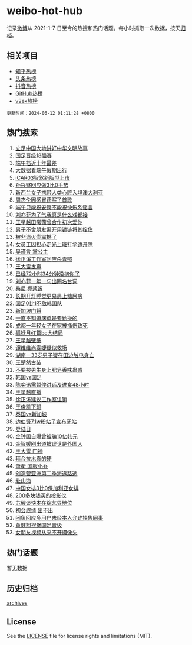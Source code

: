 # weibo-hot-hub

记录[微博](https://www.weibo.com)从 2021-1-7 日至今的热搜和热门话题。每小时抓取一次数据，按天[归档](archives)。

## 相关项目

- [知乎热榜](https://github.com/lonnyzhang423/zhihu-hot-hub)
- [头条热榜](https://github.com/lonnyzhang423/toutiao-hot-hub)
- [抖音热榜](https://github.com/lonnyzhang423/douyin-hot-hub)
- [GitHub热榜](https://github.com/lonnyzhang423/github-hot-hub)
- [v2ex热榜](https://github.com/lonnyzhang423/v2ex-hot-hub)


`更新时间：2024-06-12 01:11:28 +0800`

## 热门搜索

1. [立足中国大地讲好中华文明故事](https://m.weibo.cn/search?containerid=100103type%3D1%26t%3D10%26q%3D%23%E7%AB%8B%E8%B6%B3%E4%B8%AD%E5%9B%BD%E5%A4%A7%E5%9C%B0%E8%AE%B2%E5%A5%BD%E4%B8%AD%E5%8D%8E%E6%96%87%E6%98%8E%E6%95%85%E4%BA%8B%23&stream_entry_id=51&isnewpage=1&extparam=seat%3D1%26filter_type%3Drealtimehot%26cate%3D10103%26q%3D%2523%25E7%25AB%258B%25E8%25B6%25B3%25E4%25B8%25AD%25E5%259B%25BD%25E5%25A4%25A7%25E5%259C%25B0%25E8%25AE%25B2%25E5%25A5%25BD%25E4%25B8%25AD%25E5%258D%258E%25E6%2596%2587%25E6%2598%258E%25E6%2595%2585%25E4%25BA%258B%2523%26pos%3D0%26dgr%3D0%26stream_entry_id%3D51%26c_type%3D51%26display_time%3D1718125886%26pre_seqid%3D171812588679201939179)
1. [国足晋级18强赛](https://m.weibo.cn/search?containerid=100103type%3D1%26t%3D10%26q%3D%23%E5%9B%BD%E8%B6%B3%E6%99%8B%E7%BA%A718%E5%BC%BA%E8%B5%9B%23&stream_entry_id=31&isnewpage=1&extparam=seat%3D1%26flag%3D16%26filter_type%3Drealtimehot%26band_rank%3D1%26lcate%3D5001%26c_type%3D31%26cate%3D5001%26q%3D%2523%25E5%259B%25BD%25E8%25B6%25B3%25E6%2599%258B%25E7%25BA%25A718%25E5%25BC%25BA%25E8%25B5%259B%2523%26pos%3D0%26dgr%3D0%26stream_entry_id%3D31%26realpos%3D1%26display_time%3D1718125886%26pre_seqid%3D171812588679201939179)
1. [端午档近十年最差](https://m.weibo.cn/search?containerid=100103type%3D1%26t%3D10%26q%3D%23%E7%AB%AF%E5%8D%88%E6%A1%A3%E8%BF%91%E5%8D%81%E5%B9%B4%E6%9C%80%E5%B7%AE%23&stream_entry_id=31&isnewpage=1&extparam=seat%3D1%26flag%3D1%26filter_type%3Drealtimehot%26band_rank%3D2%26lcate%3D5001%26c_type%3D31%26cate%3D5001%26q%3D%2523%25E7%25AB%25AF%25E5%258D%2588%25E6%25A1%25A3%25E8%25BF%2591%25E5%258D%2581%25E5%25B9%25B4%25E6%259C%2580%25E5%25B7%25AE%2523%26pos%3D1%26dgr%3D0%26stream_entry_id%3D31%26realpos%3D2%26display_time%3D1718125886%26pre_seqid%3D171812588679201939179)
1. [大数据看端午假期出行](https://m.weibo.cn/search?containerid=100103type%3D1%26t%3D10%26q%3D%23%E5%A4%A7%E6%95%B0%E6%8D%AE%E7%9C%8B%E7%AB%AF%E5%8D%88%E5%81%87%E6%9C%9F%E5%87%BA%E8%A1%8C%23&stream_entry_id=31&isnewpage=1&extparam=seat%3D1%26flag%3D0%26filter_type%3Drealtimehot%26band_rank%3D3%26lcate%3D5001%26c_type%3D31%26cate%3D5001%26q%3D%2523%25E5%25A4%25A7%25E6%2595%25B0%25E6%258D%25AE%25E7%259C%258B%25E7%25AB%25AF%25E5%258D%2588%25E5%2581%2587%25E6%259C%259F%25E5%2587%25BA%25E8%25A1%258C%2523%26pos%3D2%26dgr%3D0%26stream_entry_id%3D31%26realpos%3D3%26display_time%3D1718125886%26pre_seqid%3D171812588679201939179)
1. [iCAR03智驾新版型上市](https://m.weibo.cn/search?containerid=100103type%3D1%26t%3D10%26q%3D%23iCAR03%E6%99%BA%E9%A9%BE%E6%96%B0%E7%89%88%E5%9E%8B%E4%B8%8A%E5%B8%82%23&stream_entry_id=31&isnewpage=1&extparam=seat%3D1%26filter_type%3Drealtimehot%26band_rank%3D4%26is_ad_pos%3D1%26lcate%3D5001%26c_type%3D31%26adid%3D241309%26cate%3D5001%26q%3D%2523iCAR03%25E6%2599%25BA%25E9%25A9%25BE%25E6%2596%25B0%25E7%2589%2588%25E5%259E%258B%25E4%25B8%258A%25E5%25B8%2582%2523%26dgr%3D0%26stream_entry_id%3D31%26topic_ad%3D1%26pos%3D3%26display_time%3D1718125886%26pre_seqid%3D171812588679201939179)
1. [孙兴慜回应做3比0手势](https://m.weibo.cn/search?containerid=100103type%3D1%26t%3D10%26q%3D%23%E5%AD%99%E5%85%B4%E6%85%9C%E5%9B%9E%E5%BA%94%E5%81%9A3%E6%AF%940%E6%89%8B%E5%8A%BF%23&stream_entry_id=31&isnewpage=1&extparam=seat%3D1%26flag%3D2%26filter_type%3Drealtimehot%26band_rank%3D4%26lcate%3D5001%26c_type%3D31%26cate%3D5001%26q%3D%2523%25E5%25AD%2599%25E5%2585%25B4%25E6%2585%259C%25E5%259B%259E%25E5%25BA%2594%25E5%2581%259A3%25E6%25AF%25940%25E6%2589%258B%25E5%258A%25BF%2523%26pos%3D4%26dgr%3D0%26stream_entry_id%3D31%26realpos%3D4%26display_time%3D1718125886%26pre_seqid%3D171812588679201939179)
1. [新西兰女子携带人类心脏入境澳大利亚](https://m.weibo.cn/search?containerid=100103type%3D1%26t%3D10%26q%3D%23%E6%96%B0%E8%A5%BF%E5%85%B0%E5%A5%B3%E5%AD%90%E6%90%BA%E5%B8%A6%E4%BA%BA%E7%B1%BB%E5%BF%83%E8%84%8F%E5%85%A5%E5%A2%83%E6%BE%B3%E5%A4%A7%E5%88%A9%E4%BA%9A%23&stream_entry_id=31&isnewpage=1&extparam=seat%3D1%26flag%3D2%26filter_type%3Drealtimehot%26band_rank%3D5%26lcate%3D5001%26c_type%3D31%26cate%3D5001%26q%3D%2523%25E6%2596%25B0%25E8%25A5%25BF%25E5%2585%25B0%25E5%25A5%25B3%25E5%25AD%2590%25E6%2590%25BA%25E5%25B8%25A6%25E4%25BA%25BA%25E7%25B1%25BB%25E5%25BF%2583%25E8%2584%258F%25E5%2585%25A5%25E5%25A2%2583%25E6%25BE%25B3%25E5%25A4%25A7%25E5%2588%25A9%25E4%25BA%259A%2523%26pos%3D5%26dgr%3D0%26stream_entry_id%3D31%26realpos%3D5%26display_time%3D1718125886%26pre_seqid%3D171812588679201939179)
1. [周杰伦因感冒药写了首歌](https://m.weibo.cn/search?containerid=100103type%3D1%26t%3D10%26q%3D%23%E5%91%A8%E6%9D%B0%E4%BC%A6%E5%9B%A0%E6%84%9F%E5%86%92%E8%8D%AF%E5%86%99%E4%BA%86%E9%A6%96%E6%AD%8C%23&stream_entry_id=31&isnewpage=1&extparam=seat%3D1%26flag%3D2%26filter_type%3Drealtimehot%26band_rank%3D6%26lcate%3D5001%26c_type%3D31%26cate%3D5001%26q%3D%2523%25E5%2591%25A8%25E6%259D%25B0%25E4%25BC%25A6%25E5%259B%25A0%25E6%2584%259F%25E5%2586%2592%25E8%258D%25AF%25E5%2586%2599%25E4%25BA%2586%25E9%25A6%2596%25E6%25AD%258C%2523%26pos%3D6%26dgr%3D0%26stream_entry_id%3D31%26realpos%3D6%26display_time%3D1718125886%26pre_seqid%3D171812588679201939179)
1. [端午只能祝安康不能祝快乐系谣言](https://m.weibo.cn/search?containerid=100103type%3D1%26t%3D10%26q%3D%23%E7%AB%AF%E5%8D%88%E5%8F%AA%E8%83%BD%E7%A5%9D%E5%AE%89%E5%BA%B7%E4%B8%8D%E8%83%BD%E7%A5%9D%E5%BF%AB%E4%B9%90%E7%B3%BB%E8%B0%A3%E8%A8%80%23&stream_entry_id=31&isnewpage=1&extparam=seat%3D1%26filter_type%3Drealtimehot%26band_rank%3D7%26is_ad_pos%3D1%26lcate%3D5001%26c_type%3D31%26cate%3D5001%26q%3D%2523%25E7%25AB%25AF%25E5%258D%2588%25E5%258F%25AA%25E8%2583%25BD%25E7%25A5%259D%25E5%25AE%2589%25E5%25BA%25B7%25E4%25B8%258D%25E8%2583%25BD%25E7%25A5%259D%25E5%25BF%25AB%25E4%25B9%2590%25E7%25B3%25BB%25E8%25B0%25A3%25E8%25A8%2580%2523%26pos%3D7%26adid%3D241362%26stream_entry_id%3D31%26dgr%3D0%26display_time%3D1718125886%26pre_seqid%3D171812588679201939179)
1. [刘亦菲为了气我真是什么戏都接](https://m.weibo.cn/search?containerid=100103type%3D1%26t%3D10%26q%3D%23%E5%88%98%E4%BA%A6%E8%8F%B2%E4%B8%BA%E4%BA%86%E6%B0%94%E6%88%91%E7%9C%9F%E6%98%AF%E4%BB%80%E4%B9%88%E6%88%8F%E9%83%BD%E6%8E%A5%23&stream_entry_id=31&isnewpage=1&extparam=seat%3D1%26flag%3D2%26filter_type%3Drealtimehot%26band_rank%3D7%26lcate%3D5001%26c_type%3D31%26cate%3D5001%26q%3D%2523%25E5%2588%2598%25E4%25BA%25A6%25E8%258F%25B2%25E4%25B8%25BA%25E4%25BA%2586%25E6%25B0%2594%25E6%2588%2591%25E7%259C%259F%25E6%2598%25AF%25E4%25BB%2580%25E4%25B9%2588%25E6%2588%258F%25E9%2583%25BD%25E6%258E%25A5%2523%26pos%3D8%26dgr%3D0%26stream_entry_id%3D31%26realpos%3D7%26display_time%3D1718125886%26pre_seqid%3D171812588679201939179)
1. [王星越田曦薇曾合作初次爱你](https://m.weibo.cn/search?containerid=100103type%3D1%26t%3D10%26q%3D%23%E7%8E%8B%E6%98%9F%E8%B6%8A%E7%94%B0%E6%9B%A6%E8%96%87%E6%9B%BE%E5%90%88%E4%BD%9C%E5%88%9D%E6%AC%A1%E7%88%B1%E4%BD%A0%23&stream_entry_id=31&isnewpage=1&extparam=seat%3D1%26flag%3D1%26filter_type%3Drealtimehot%26band_rank%3D8%26lcate%3D5001%26c_type%3D31%26cate%3D5001%26q%3D%2523%25E7%258E%258B%25E6%2598%259F%25E8%25B6%258A%25E7%2594%25B0%25E6%259B%25A6%25E8%2596%2587%25E6%259B%25BE%25E5%2590%2588%25E4%25BD%259C%25E5%2588%259D%25E6%25AC%25A1%25E7%2588%25B1%25E4%25BD%25A0%2523%26pos%3D9%26dgr%3D0%26stream_entry_id%3D31%26realpos%3D8%26display_time%3D1718125886%26pre_seqid%3D171812588679201939179)
1. [男子不舍朋友离开用锁链将其拴住](https://m.weibo.cn/search?containerid=100103type%3D1%26t%3D10%26q%3D%23%E7%94%B7%E5%AD%90%E4%B8%8D%E8%88%8D%E6%9C%8B%E5%8F%8B%E7%A6%BB%E5%BC%80%E7%94%A8%E9%94%81%E9%93%BE%E5%B0%86%E5%85%B6%E6%8B%B4%E4%BD%8F%23&stream_entry_id=31&isnewpage=1&extparam=seat%3D1%26flag%3D1%26filter_type%3Drealtimehot%26band_rank%3D9%26lcate%3D5001%26c_type%3D31%26cate%3D5001%26q%3D%2523%25E7%2594%25B7%25E5%25AD%2590%25E4%25B8%258D%25E8%2588%258D%25E6%259C%258B%25E5%258F%258B%25E7%25A6%25BB%25E5%25BC%2580%25E7%2594%25A8%25E9%2594%2581%25E9%2593%25BE%25E5%25B0%2586%25E5%2585%25B6%25E6%258B%25B4%25E4%25BD%258F%2523%26pos%3D10%26dgr%3D0%26stream_entry_id%3D31%26realpos%3D9%26display_time%3D1718125886%26pre_seqid%3D171812588679201939179)
1. [被非遗火壶震撼了](https://m.weibo.cn/search?containerid=100103type%3D1%26t%3D10%26q%3D%23%E8%A2%AB%E9%9D%9E%E9%81%97%E7%81%AB%E5%A3%B6%E9%9C%87%E6%92%BC%E4%BA%86%23&stream_entry_id=31&isnewpage=1&extparam=seat%3D1%26flag%3D32768%26filter_type%3Drealtimehot%26band_rank%3D10%26lcate%3D5001%26c_type%3D31%26cate%3D5001%26q%3D%2523%25E8%25A2%25AB%25E9%259D%259E%25E9%2581%2597%25E7%2581%25AB%25E5%25A3%25B6%25E9%259C%2587%25E6%2592%25BC%25E4%25BA%2586%2523%26pos%3D11%26dgr%3D0%26stream_entry_id%3D31%26realpos%3D10%26display_time%3D1718125886%26pre_seqid%3D171812588679201939179)
1. [女员工因担心走光上班打伞遭开除](https://m.weibo.cn/search?containerid=100103type%3D1%26t%3D10%26q%3D%23%E5%A5%B3%E5%91%98%E5%B7%A5%E5%9B%A0%E6%8B%85%E5%BF%83%E8%B5%B0%E5%85%89%E4%B8%8A%E7%8F%AD%E6%89%93%E4%BC%9E%E9%81%AD%E5%BC%80%E9%99%A4%23&stream_entry_id=31&isnewpage=1&extparam=seat%3D1%26flag%3D2%26filter_type%3Drealtimehot%26band_rank%3D11%26lcate%3D5001%26c_type%3D31%26cate%3D5001%26q%3D%2523%25E5%25A5%25B3%25E5%2591%2598%25E5%25B7%25A5%25E5%259B%25A0%25E6%258B%2585%25E5%25BF%2583%25E8%25B5%25B0%25E5%2585%2589%25E4%25B8%258A%25E7%258F%25AD%25E6%2589%2593%25E4%25BC%259E%25E9%2581%25AD%25E5%25BC%2580%25E9%2599%25A4%2523%26pos%3D12%26dgr%3D0%26stream_entry_id%3D31%26realpos%3D11%26display_time%3D1718125886%26pre_seqid%3D171812588679201939179)
1. [吴谨言 掌公主](https://m.weibo.cn/search?containerid=100103type%3D1%26t%3D10%26q%3D%E5%90%B4%E8%B0%A8%E8%A8%80+%E6%8E%8C%E5%85%AC%E4%B8%BB&stream_entry_id=31&isnewpage=1&extparam=seat%3D1%26flag%3D2%26filter_type%3Drealtimehot%26band_rank%3D12%26lcate%3D5001%26c_type%3D31%26cate%3D5001%26q%3D%25E5%2590%25B4%25E8%25B0%25A8%25E8%25A8%2580%2520%25E6%258E%258C%25E5%2585%25AC%25E4%25B8%25BB%26pos%3D13%26dgr%3D0%26stream_entry_id%3D31%26realpos%3D12%26display_time%3D1718125886%26pre_seqid%3D171812588679201939179)
1. [徐正溪工作室回应杀青照](https://m.weibo.cn/search?containerid=100103type%3D1%26t%3D10%26q%3D%23%E5%BE%90%E6%AD%A3%E6%BA%AA%E5%B7%A5%E4%BD%9C%E5%AE%A4%E5%9B%9E%E5%BA%94%E6%9D%80%E9%9D%92%E7%85%A7%23&stream_entry_id=31&isnewpage=1&extparam=seat%3D1%26flag%3D2%26filter_type%3Drealtimehot%26band_rank%3D13%26lcate%3D5001%26c_type%3D31%26cate%3D5001%26q%3D%2523%25E5%25BE%2590%25E6%25AD%25A3%25E6%25BA%25AA%25E5%25B7%25A5%25E4%25BD%259C%25E5%25AE%25A4%25E5%259B%259E%25E5%25BA%2594%25E6%259D%2580%25E9%259D%2592%25E7%2585%25A7%2523%26pos%3D14%26dgr%3D0%26stream_entry_id%3D31%26realpos%3D13%26display_time%3D1718125886%26pre_seqid%3D171812588679201939179)
1. [王大雷发声](https://m.weibo.cn/search?containerid=100103type%3D1%26t%3D10%26q%3D%23%E7%8E%8B%E5%A4%A7%E9%9B%B7%E5%8F%91%E5%A3%B0%23&stream_entry_id=31&isnewpage=1&extparam=seat%3D1%26flag%3D2%26filter_type%3Drealtimehot%26band_rank%3D14%26lcate%3D5001%26c_type%3D31%26cate%3D5001%26q%3D%2523%25E7%258E%258B%25E5%25A4%25A7%25E9%259B%25B7%25E5%258F%2591%25E5%25A3%25B0%2523%26pos%3D15%26dgr%3D0%26stream_entry_id%3D31%26realpos%3D14%26display_time%3D1718125886%26pre_seqid%3D171812588679201939179)
1. [已经72小时34分钟没抱你了](https://m.weibo.cn/search?containerid=100103type%3D1%26t%3D10%26q%3D%23%E5%B7%B2%E7%BB%8F72%E5%B0%8F%E6%97%B634%E5%88%86%E9%92%9F%E6%B2%A1%E6%8A%B1%E4%BD%A0%E4%BA%86%23&stream_entry_id=31&isnewpage=1&extparam=seat%3D1%26flag%3D2%26filter_type%3Drealtimehot%26band_rank%3D15%26lcate%3D5001%26c_type%3D31%26cate%3D5001%26q%3D%2523%25E5%25B7%25B2%25E7%25BB%258F72%25E5%25B0%258F%25E6%2597%25B634%25E5%2588%2586%25E9%2592%259F%25E6%25B2%25A1%25E6%258A%25B1%25E4%25BD%25A0%25E4%25BA%2586%2523%26pos%3D16%26dgr%3D0%26stream_entry_id%3D31%26realpos%3D15%26display_time%3D1718125886%26pre_seqid%3D171812588679201939179)
1. [刘亦菲一年一句出圈名台词](https://m.weibo.cn/search?containerid=100103type%3D1%26t%3D10%26q%3D%23%E5%88%98%E4%BA%A6%E8%8F%B2%E4%B8%80%E5%B9%B4%E4%B8%80%E5%8F%A5%E5%87%BA%E5%9C%88%E5%90%8D%E5%8F%B0%E8%AF%8D%23&stream_entry_id=31&isnewpage=1&extparam=seat%3D1%26flag%3D2%26filter_type%3Drealtimehot%26band_rank%3D16%26lcate%3D5001%26c_type%3D31%26cate%3D5001%26q%3D%2523%25E5%2588%2598%25E4%25BA%25A6%25E8%258F%25B2%25E4%25B8%2580%25E5%25B9%25B4%25E4%25B8%2580%25E5%258F%25A5%25E5%2587%25BA%25E5%259C%2588%25E5%2590%258D%25E5%258F%25B0%25E8%25AF%258D%2523%26pos%3D17%26dgr%3D0%26stream_entry_id%3D31%26realpos%3D16%26display_time%3D1718125886%26pre_seqid%3D171812588679201939179)
1. [桑尼 椰浆饭](https://m.weibo.cn/search?containerid=100103type%3D1%26t%3D10%26q%3D%E6%A1%91%E5%B0%BC+%E6%A4%B0%E6%B5%86%E9%A5%AD&stream_entry_id=31&isnewpage=1&extparam=seat%3D1%26flag%3D0%26filter_type%3Drealtimehot%26band_rank%3D17%26lcate%3D5001%26c_type%3D31%26cate%3D5001%26q%3D%25E6%25A1%2591%25E5%25B0%25BC%2520%25E6%25A4%25B0%25E6%25B5%2586%25E9%25A5%25AD%26pos%3D18%26dgr%3D0%26stream_entry_id%3D31%26realpos%3D17%26display_time%3D1718125886%26pre_seqid%3D171812588679201939179)
1. [长期开灯睡觉更易患上糖尿病](https://m.weibo.cn/search?containerid=100103type%3D1%26t%3D10%26q%3D%23%E9%95%BF%E6%9C%9F%E5%BC%80%E7%81%AF%E7%9D%A1%E8%A7%89%E6%9B%B4%E6%98%93%E6%82%A3%E4%B8%8A%E7%B3%96%E5%B0%BF%E7%97%85%23&stream_entry_id=31&isnewpage=1&extparam=seat%3D1%26flag%3D0%26filter_type%3Drealtimehot%26band_rank%3D18%26lcate%3D5001%26c_type%3D31%26cate%3D5001%26q%3D%2523%25E9%2595%25BF%25E6%259C%259F%25E5%25BC%2580%25E7%2581%25AF%25E7%259D%25A1%25E8%25A7%2589%25E6%259B%25B4%25E6%2598%2593%25E6%2582%25A3%25E4%25B8%258A%25E7%25B3%2596%25E5%25B0%25BF%25E7%2597%2585%2523%26pos%3D19%26dgr%3D0%26stream_entry_id%3D31%26realpos%3D18%26display_time%3D1718125886%26pre_seqid%3D171812588679201939179)
1. [国足0比1不敌韩国队](https://m.weibo.cn/search?containerid=100103type%3D1%26t%3D10%26q%3D%23%E5%9B%BD%E8%B6%B30%E6%AF%941%E4%B8%8D%E6%95%8C%E9%9F%A9%E5%9B%BD%E9%98%9F%23&stream_entry_id=31&isnewpage=1&extparam=seat%3D1%26flag%3D0%26filter_type%3Drealtimehot%26band_rank%3D19%26lcate%3D5001%26c_type%3D31%26cate%3D5001%26q%3D%2523%25E5%259B%25BD%25E8%25B6%25B30%25E6%25AF%25941%25E4%25B8%258D%25E6%2595%258C%25E9%259F%25A9%25E5%259B%25BD%25E9%2598%259F%2523%26pos%3D20%26dgr%3D0%26stream_entry_id%3D31%26realpos%3D19%26display_time%3D1718125886%26pre_seqid%3D171812588679201939179)
1. [新加坡门将](https://m.weibo.cn/search?containerid=100103type%3D1%26t%3D10%26q%3D%E6%96%B0%E5%8A%A0%E5%9D%A1%E9%97%A8%E5%B0%86&stream_entry_id=31&isnewpage=1&extparam=seat%3D1%26flag%3D0%26filter_type%3Drealtimehot%26band_rank%3D20%26lcate%3D5001%26c_type%3D31%26cate%3D5001%26q%3D%25E6%2596%25B0%25E5%258A%25A0%25E5%259D%25A1%25E9%2597%25A8%25E5%25B0%2586%26pos%3D21%26dgr%3D0%26stream_entry_id%3D31%26realpos%3D20%26display_time%3D1718125886%26pre_seqid%3D171812588679201939179)
1. [一直不知道床单是要勤换的](https://m.weibo.cn/search?containerid=100103type%3D1%26t%3D10%26q%3D%23%E4%B8%80%E7%9B%B4%E4%B8%8D%E7%9F%A5%E9%81%93%E5%BA%8A%E5%8D%95%E6%98%AF%E8%A6%81%E5%8B%A4%E6%8D%A2%E7%9A%84%23&stream_entry_id=31&isnewpage=1&extparam=seat%3D1%26flag%3D0%26filter_type%3Drealtimehot%26band_rank%3D21%26lcate%3D5001%26c_type%3D31%26cate%3D5001%26q%3D%2523%25E4%25B8%2580%25E7%259B%25B4%25E4%25B8%258D%25E7%259F%25A5%25E9%2581%2593%25E5%25BA%258A%25E5%258D%2595%25E6%2598%25AF%25E8%25A6%2581%25E5%258B%25A4%25E6%258D%25A2%25E7%259A%2584%2523%26pos%3D22%26dgr%3D0%26stream_entry_id%3D31%26realpos%3D21%26display_time%3D1718125886%26pre_seqid%3D171812588679201939179)
1. [成都一年轻女子在家被捅伤致死](https://m.weibo.cn/search?containerid=100103type%3D1%26t%3D10%26q%3D%23%E6%88%90%E9%83%BD%E4%B8%80%E5%B9%B4%E8%BD%BB%E5%A5%B3%E5%AD%90%E5%9C%A8%E5%AE%B6%E8%A2%AB%E6%8D%85%E4%BC%A4%E8%87%B4%E6%AD%BB%23&stream_entry_id=31&isnewpage=1&extparam=seat%3D1%26flag%3D2%26filter_type%3Drealtimehot%26band_rank%3D22%26lcate%3D5001%26c_type%3D31%26cate%3D5001%26q%3D%2523%25E6%2588%2590%25E9%2583%25BD%25E4%25B8%2580%25E5%25B9%25B4%25E8%25BD%25BB%25E5%25A5%25B3%25E5%25AD%2590%25E5%259C%25A8%25E5%25AE%25B6%25E8%25A2%25AB%25E6%258D%2585%25E4%25BC%25A4%25E8%2587%25B4%25E6%25AD%25BB%2523%26pos%3D23%26dgr%3D0%26stream_entry_id%3D31%26realpos%3D22%26display_time%3D1718125886%26pre_seqid%3D171812588679201939179)
1. [狐妖月红篇be大结局](https://m.weibo.cn/search?containerid=100103type%3D1%26t%3D10%26q%3D%23%E7%8B%90%E5%A6%96%E6%9C%88%E7%BA%A2%E7%AF%87be%E5%A4%A7%E7%BB%93%E5%B1%80%23&stream_entry_id=31&isnewpage=1&extparam=seat%3D1%26flag%3D0%26filter_type%3Drealtimehot%26band_rank%3D23%26lcate%3D5001%26c_type%3D31%26cate%3D5001%26q%3D%2523%25E7%258B%2590%25E5%25A6%2596%25E6%259C%2588%25E7%25BA%25A2%25E7%25AF%2587be%25E5%25A4%25A7%25E7%25BB%2593%25E5%25B1%2580%2523%26pos%3D24%26dgr%3D0%26stream_entry_id%3D31%26realpos%3D23%26display_time%3D1718125886%26pre_seqid%3D171812588679201939179)
1. [王星越壁纸](https://m.weibo.cn/search?containerid=100103type%3D1%26t%3D10%26q%3D%E7%8E%8B%E6%98%9F%E8%B6%8A%E5%A3%81%E7%BA%B8&stream_entry_id=31&isnewpage=1&extparam=seat%3D1%26flag%3D0%26filter_type%3Drealtimehot%26band_rank%3D24%26lcate%3D5001%26c_type%3D31%26cate%3D5001%26q%3D%25E7%258E%258B%25E6%2598%259F%25E8%25B6%258A%25E5%25A3%2581%25E7%25BA%25B8%26pos%3D25%26dgr%3D0%26stream_entry_id%3D31%26realpos%3D24%26display_time%3D1718125886%26pre_seqid%3D171812588679201939179)
1. [谭维维尚雯婕疑似救场](https://m.weibo.cn/search?containerid=100103type%3D1%26t%3D10%26q%3D%23%E8%B0%AD%E7%BB%B4%E7%BB%B4%E5%B0%9A%E9%9B%AF%E5%A9%95%E7%96%91%E4%BC%BC%E6%95%91%E5%9C%BA%23&stream_entry_id=31&isnewpage=1&extparam=seat%3D1%26flag%3D1%26filter_type%3Drealtimehot%26band_rank%3D25%26lcate%3D5001%26c_type%3D31%26cate%3D5001%26q%3D%2523%25E8%25B0%25AD%25E7%25BB%25B4%25E7%25BB%25B4%25E5%25B0%259A%25E9%259B%25AF%25E5%25A9%2595%25E7%2596%2591%25E4%25BC%25BC%25E6%2595%2591%25E5%259C%25BA%2523%26pos%3D26%26dgr%3D0%26stream_entry_id%3D31%26realpos%3D25%26display_time%3D1718125886%26pre_seqid%3D171812588679201939179)
1. [湖南一33岁男子疑在田边触电身亡](https://m.weibo.cn/search?containerid=100103type%3D1%26t%3D10%26q%3D%23%E6%B9%96%E5%8D%97%E4%B8%8033%E5%B2%81%E7%94%B7%E5%AD%90%E7%96%91%E5%9C%A8%E7%94%B0%E8%BE%B9%E8%A7%A6%E7%94%B5%E8%BA%AB%E4%BA%A1%23&stream_entry_id=31&isnewpage=1&extparam=seat%3D1%26flag%3D1%26filter_type%3Drealtimehot%26band_rank%3D26%26lcate%3D5001%26c_type%3D31%26cate%3D5001%26q%3D%2523%25E6%25B9%2596%25E5%258D%2597%25E4%25B8%258033%25E5%25B2%2581%25E7%2594%25B7%25E5%25AD%2590%25E7%2596%2591%25E5%259C%25A8%25E7%2594%25B0%25E8%25BE%25B9%25E8%25A7%25A6%25E7%2594%25B5%25E8%25BA%25AB%25E4%25BA%25A1%2523%26pos%3D27%26dgr%3D0%26stream_entry_id%3D31%26realpos%3D26%26display_time%3D1718125886%26pre_seqid%3D171812588679201939179)
1. [王楚然古装](https://m.weibo.cn/search?containerid=100103type%3D1%26t%3D10%26q%3D%E7%8E%8B%E6%A5%9A%E7%84%B6%E5%8F%A4%E8%A3%85&stream_entry_id=31&isnewpage=1&extparam=seat%3D1%26flag%3D1%26filter_type%3Drealtimehot%26band_rank%3D27%26lcate%3D5001%26c_type%3D31%26cate%3D5001%26q%3D%25E7%258E%258B%25E6%25A5%259A%25E7%2584%25B6%25E5%258F%25A4%25E8%25A3%2585%26pos%3D28%26dgr%3D0%26stream_entry_id%3D31%26realpos%3D27%26display_time%3D1718125886%26pre_seqid%3D171812588679201939179)
1. [不要被男生身上肥皂香味蛊惑](https://m.weibo.cn/search?containerid=100103type%3D1%26t%3D10%26q%3D%23%E4%B8%8D%E8%A6%81%E8%A2%AB%E7%94%B7%E7%94%9F%E8%BA%AB%E4%B8%8A%E8%82%A5%E7%9A%82%E9%A6%99%E5%91%B3%E8%9B%8A%E6%83%91%23&stream_entry_id=31&isnewpage=1&extparam=seat%3D1%26flag%3D0%26filter_type%3Drealtimehot%26band_rank%3D28%26lcate%3D5001%26c_type%3D31%26cate%3D5001%26q%3D%2523%25E4%25B8%258D%25E8%25A6%2581%25E8%25A2%25AB%25E7%2594%25B7%25E7%2594%259F%25E8%25BA%25AB%25E4%25B8%258A%25E8%2582%25A5%25E7%259A%2582%25E9%25A6%2599%25E5%2591%25B3%25E8%259B%258A%25E6%2583%2591%2523%26pos%3D29%26dgr%3D0%26stream_entry_id%3D31%26realpos%3D28%26display_time%3D1718125886%26pre_seqid%3D171812588679201939179)
1. [韩国vs国足](https://m.weibo.cn/search?containerid=100103type%3D1%26t%3D10%26q%3D%23%E9%9F%A9%E5%9B%BDvs%E5%9B%BD%E8%B6%B3%23&stream_entry_id=31&isnewpage=1&extparam=seat%3D1%26flag%3D0%26filter_type%3Drealtimehot%26band_rank%3D29%26lcate%3D5001%26c_type%3D31%26cate%3D5001%26q%3D%2523%25E9%259F%25A9%25E5%259B%25BDvs%25E5%259B%25BD%25E8%25B6%25B3%2523%26pos%3D30%26dgr%3D0%26stream_entry_id%3D31%26realpos%3D29%26display_time%3D1718125886%26pre_seqid%3D171812588679201939179)
1. [陈奕迅需暂停讲话及进食48小时](https://m.weibo.cn/search?containerid=100103type%3D1%26t%3D10%26q%3D%23%E9%99%88%E5%A5%95%E8%BF%85%E9%9C%80%E6%9A%82%E5%81%9C%E8%AE%B2%E8%AF%9D%E5%8F%8A%E8%BF%9B%E9%A3%9F48%E5%B0%8F%E6%97%B6%23&stream_entry_id=31&isnewpage=1&extparam=seat%3D1%26flag%3D0%26filter_type%3Drealtimehot%26band_rank%3D30%26lcate%3D5001%26c_type%3D31%26cate%3D5001%26q%3D%2523%25E9%2599%2588%25E5%25A5%2595%25E8%25BF%2585%25E9%259C%2580%25E6%259A%2582%25E5%2581%259C%25E8%25AE%25B2%25E8%25AF%259D%25E5%258F%258A%25E8%25BF%259B%25E9%25A3%259F48%25E5%25B0%258F%25E6%2597%25B6%2523%26pos%3D31%26dgr%3D0%26stream_entry_id%3D31%26realpos%3D30%26display_time%3D1718125886%26pre_seqid%3D171812588679201939179)
1. [王星越直播](https://m.weibo.cn/search?containerid=100103type%3D1%26t%3D10%26q%3D%23%E7%8E%8B%E6%98%9F%E8%B6%8A%E7%9B%B4%E6%92%AD%23&stream_entry_id=31&isnewpage=1&extparam=seat%3D1%26flag%3D0%26filter_type%3Drealtimehot%26band_rank%3D31%26lcate%3D5001%26c_type%3D31%26cate%3D5001%26q%3D%2523%25E7%258E%258B%25E6%2598%259F%25E8%25B6%258A%25E7%259B%25B4%25E6%2592%25AD%2523%26pos%3D32%26dgr%3D0%26stream_entry_id%3D31%26realpos%3D31%26display_time%3D1718125886%26pre_seqid%3D171812588679201939179)
1. [徐正溪建议工作室注销](https://m.weibo.cn/search?containerid=100103type%3D1%26t%3D10%26q%3D%23%E5%BE%90%E6%AD%A3%E6%BA%AA%E5%BB%BA%E8%AE%AE%E5%B7%A5%E4%BD%9C%E5%AE%A4%E6%B3%A8%E9%94%80%23&stream_entry_id=31&isnewpage=1&extparam=seat%3D1%26flag%3D0%26filter_type%3Drealtimehot%26band_rank%3D32%26lcate%3D5001%26c_type%3D31%26cate%3D5001%26q%3D%2523%25E5%25BE%2590%25E6%25AD%25A3%25E6%25BA%25AA%25E5%25BB%25BA%25E8%25AE%25AE%25E5%25B7%25A5%25E4%25BD%259C%25E5%25AE%25A4%25E6%25B3%25A8%25E9%2594%2580%2523%26pos%3D33%26dgr%3D0%26stream_entry_id%3D31%26realpos%3D32%26display_time%3D1718125886%26pre_seqid%3D171812588679201939179)
1. [王俊凯下班](https://m.weibo.cn/search?containerid=100103type%3D1%26t%3D10%26q%3D%E7%8E%8B%E4%BF%8A%E5%87%AF%E4%B8%8B%E7%8F%AD&stream_entry_id=31&isnewpage=1&extparam=seat%3D1%26flag%3D0%26filter_type%3Drealtimehot%26band_rank%3D33%26lcate%3D5001%26c_type%3D31%26cate%3D5001%26q%3D%25E7%258E%258B%25E4%25BF%258A%25E5%2587%25AF%25E4%25B8%258B%25E7%258F%25AD%26pos%3D34%26dgr%3D0%26stream_entry_id%3D31%26realpos%3D33%26display_time%3D1718125886%26pre_seqid%3D171812588679201939179)
1. [泰国vs新加坡](https://m.weibo.cn/search?containerid=100103type%3D1%26t%3D10%26q%3D%E6%B3%B0%E5%9B%BDvs%E6%96%B0%E5%8A%A0%E5%9D%A1&stream_entry_id=31&isnewpage=1&extparam=seat%3D1%26flag%3D0%26filter_type%3Drealtimehot%26band_rank%3D34%26lcate%3D5001%26c_type%3D31%26cate%3D5001%26q%3D%25E6%25B3%25B0%25E5%259B%25BDvs%25E6%2596%25B0%25E5%258A%25A0%25E5%259D%25A1%26pos%3D35%26dgr%3D0%26stream_entry_id%3D31%26realpos%3D34%26display_time%3D1718125886%26pre_seqid%3D171812588679201939179)
1. [边伯贤7.1w粉站子宣布闭站](https://m.weibo.cn/search?containerid=100103type%3D1%26t%3D10%26q%3D%23%E8%BE%B9%E4%BC%AF%E8%B4%A47.1w%E7%B2%89%E7%AB%99%E5%AD%90%E5%AE%A3%E5%B8%83%E9%97%AD%E7%AB%99%23&stream_entry_id=31&isnewpage=1&extparam=seat%3D1%26flag%3D0%26filter_type%3Drealtimehot%26band_rank%3D35%26lcate%3D5001%26c_type%3D31%26cate%3D5001%26q%3D%2523%25E8%25BE%25B9%25E4%25BC%25AF%25E8%25B4%25A47.1w%25E7%25B2%2589%25E7%25AB%2599%25E5%25AD%2590%25E5%25AE%25A3%25E5%25B8%2583%25E9%2597%25AD%25E7%25AB%2599%2523%26pos%3D36%26dgr%3D0%26stream_entry_id%3D31%26realpos%3D35%26display_time%3D1718125886%26pre_seqid%3D171812588679201939179)
1. [登陆日](https://m.weibo.cn/search?containerid=100103type%3D1%26t%3D10%26q%3D%E7%99%BB%E9%99%86%E6%97%A5&stream_entry_id=31&isnewpage=1&extparam=seat%3D1%26flag%3D0%26filter_type%3Drealtimehot%26band_rank%3D36%26lcate%3D5001%26c_type%3D31%26cate%3D5001%26q%3D%25E7%2599%25BB%25E9%2599%2586%25E6%2597%25A5%26pos%3D37%26dgr%3D0%26stream_entry_id%3D31%26realpos%3D36%26display_time%3D1718125886%26pre_seqid%3D171812588679201939179)
1. [金钟国自曝曾被骗10亿韩元](https://m.weibo.cn/search?containerid=100103type%3D1%26t%3D10%26q%3D%23%E9%87%91%E9%92%9F%E5%9B%BD%E8%87%AA%E6%9B%9D%E6%9B%BE%E8%A2%AB%E9%AA%9710%E4%BA%BF%E9%9F%A9%E5%85%83%23&stream_entry_id=31&isnewpage=1&extparam=seat%3D1%26flag%3D0%26filter_type%3Drealtimehot%26band_rank%3D37%26lcate%3D5001%26c_type%3D31%26cate%3D5001%26q%3D%2523%25E9%2587%2591%25E9%2592%259F%25E5%259B%25BD%25E8%2587%25AA%25E6%259B%259D%25E6%259B%25BE%25E8%25A2%25AB%25E9%25AA%259710%25E4%25BA%25BF%25E9%259F%25A9%25E5%2585%2583%2523%26pos%3D38%26dgr%3D0%26stream_entry_id%3D31%26realpos%3D37%26display_time%3D1718125886%26pre_seqid%3D171812588679201939179)
1. [金智媛刚出道被误认是外国人](https://m.weibo.cn/search?containerid=100103type%3D1%26t%3D10%26q%3D%23%E9%87%91%E6%99%BA%E5%AA%9B%E5%88%9A%E5%87%BA%E9%81%93%E8%A2%AB%E8%AF%AF%E8%AE%A4%E6%98%AF%E5%A4%96%E5%9B%BD%E4%BA%BA%23&stream_entry_id=31&isnewpage=1&extparam=seat%3D1%26flag%3D0%26filter_type%3Drealtimehot%26band_rank%3D38%26lcate%3D5001%26c_type%3D31%26cate%3D5001%26q%3D%2523%25E9%2587%2591%25E6%2599%25BA%25E5%25AA%259B%25E5%2588%259A%25E5%2587%25BA%25E9%2581%2593%25E8%25A2%25AB%25E8%25AF%25AF%25E8%25AE%25A4%25E6%2598%25AF%25E5%25A4%2596%25E5%259B%25BD%25E4%25BA%25BA%2523%26pos%3D39%26dgr%3D0%26stream_entry_id%3D31%26realpos%3D38%26display_time%3D1718125886%26pre_seqid%3D171812588679201939179)
1. [王大雷 门神](https://m.weibo.cn/search?containerid=100103type%3D1%26t%3D10%26q%3D%E7%8E%8B%E5%A4%A7%E9%9B%B7+%E9%97%A8%E7%A5%9E&stream_entry_id=31&isnewpage=1&extparam=seat%3D1%26flag%3D0%26filter_type%3Drealtimehot%26band_rank%3D39%26lcate%3D5001%26c_type%3D31%26cate%3D5001%26q%3D%25E7%258E%258B%25E5%25A4%25A7%25E9%259B%25B7%2520%25E9%2597%25A8%25E7%25A5%259E%26pos%3D40%26dgr%3D0%26stream_entry_id%3D31%26realpos%3D39%26display_time%3D1718125886%26pre_seqid%3D171812588679201939179)
1. [拜合拉木真的硬](https://m.weibo.cn/search?containerid=100103type%3D1%26t%3D10%26q%3D%E6%8B%9C%E5%90%88%E6%8B%89%E6%9C%A8%E7%9C%9F%E7%9A%84%E7%A1%AC&stream_entry_id=31&isnewpage=1&extparam=seat%3D1%26flag%3D0%26filter_type%3Drealtimehot%26band_rank%3D40%26lcate%3D5001%26c_type%3D31%26cate%3D5001%26q%3D%25E6%258B%259C%25E5%2590%2588%25E6%258B%2589%25E6%259C%25A8%25E7%259C%259F%25E7%259A%2584%25E7%25A1%25AC%26pos%3D41%26dgr%3D0%26stream_entry_id%3D31%26realpos%3D40%26display_time%3D1718125886%26pre_seqid%3D171812588679201939179)
1. [萧蘅 国服小乔](https://m.weibo.cn/search?containerid=100103type%3D1%26t%3D10%26q%3D%E8%90%A7%E8%98%85+%E5%9B%BD%E6%9C%8D%E5%B0%8F%E4%B9%94&stream_entry_id=31&isnewpage=1&extparam=seat%3D1%26flag%3D0%26filter_type%3Drealtimehot%26band_rank%3D41%26lcate%3D5001%26c_type%3D31%26cate%3D5001%26q%3D%25E8%2590%25A7%25E8%2598%2585%2520%25E5%259B%25BD%25E6%259C%258D%25E5%25B0%258F%25E4%25B9%2594%26pos%3D42%26dgr%3D0%26stream_entry_id%3D31%26realpos%3D41%26display_time%3D1718125886%26pre_seqid%3D171812588679201939179)
1. [创造营亚洲第二季海选路透](https://m.weibo.cn/search?containerid=100103type%3D1%26t%3D10%26q%3D%23%E5%88%9B%E9%80%A0%E8%90%A5%E4%BA%9A%E6%B4%B2%E7%AC%AC%E4%BA%8C%E5%AD%A3%E6%B5%B7%E9%80%89%E8%B7%AF%E9%80%8F%23&stream_entry_id=31&isnewpage=1&extparam=seat%3D1%26flag%3D0%26filter_type%3Drealtimehot%26band_rank%3D42%26lcate%3D5001%26c_type%3D31%26cate%3D5001%26q%3D%2523%25E5%2588%259B%25E9%2580%25A0%25E8%2590%25A5%25E4%25BA%259A%25E6%25B4%25B2%25E7%25AC%25AC%25E4%25BA%258C%25E5%25AD%25A3%25E6%25B5%25B7%25E9%2580%2589%25E8%25B7%25AF%25E9%2580%258F%2523%26pos%3D43%26dgr%3D0%26stream_entry_id%3D31%26realpos%3D42%26display_time%3D1718125886%26pre_seqid%3D171812588679201939179)
1. [赴山海](https://m.weibo.cn/search?containerid=100103type%3D1%26t%3D10%26q%3D%E8%B5%B4%E5%B1%B1%E6%B5%B7&stream_entry_id=31&isnewpage=1&extparam=seat%3D1%26flag%3D0%26filter_type%3Drealtimehot%26band_rank%3D43%26lcate%3D5001%26c_type%3D31%26cate%3D5001%26q%3D%25E8%25B5%25B4%25E5%25B1%25B1%25E6%25B5%25B7%26pos%3D44%26dgr%3D0%26stream_entry_id%3D31%26realpos%3D43%26display_time%3D1718125886%26pre_seqid%3D171812588679201939179)
1. [中国女排3比0保加利亚女排](https://m.weibo.cn/search?containerid=100103type%3D1%26t%3D10%26q%3D%23%E4%B8%AD%E5%9B%BD%E5%A5%B3%E6%8E%923%E6%AF%940%E4%BF%9D%E5%8A%A0%E5%88%A9%E4%BA%9A%E5%A5%B3%E6%8E%92%23&stream_entry_id=31&isnewpage=1&extparam=seat%3D1%26flag%3D0%26filter_type%3Drealtimehot%26band_rank%3D44%26lcate%3D5001%26c_type%3D31%26cate%3D5001%26q%3D%2523%25E4%25B8%25AD%25E5%259B%25BD%25E5%25A5%25B3%25E6%258E%25923%25E6%25AF%25940%25E4%25BF%259D%25E5%258A%25A0%25E5%2588%25A9%25E4%25BA%259A%25E5%25A5%25B3%25E6%258E%2592%2523%26pos%3D45%26dgr%3D0%26stream_entry_id%3D31%26realpos%3D44%26display_time%3D1718125886%26pre_seqid%3D171812588679201939179)
1. [200多块钱买的投影仪](https://m.weibo.cn/search?containerid=100103type%3D1%26t%3D10%26q%3D%23200%E5%A4%9A%E5%9D%97%E9%92%B1%E4%B9%B0%E7%9A%84%E6%8A%95%E5%BD%B1%E4%BB%AA%23&stream_entry_id=31&isnewpage=1&extparam=seat%3D1%26flag%3D0%26filter_type%3Drealtimehot%26band_rank%3D45%26lcate%3D5001%26c_type%3D31%26cate%3D5001%26q%3D%2523200%25E5%25A4%259A%25E5%259D%2597%25E9%2592%25B1%25E4%25B9%25B0%25E7%259A%2584%25E6%258A%2595%25E5%25BD%25B1%25E4%25BB%25AA%2523%26pos%3D46%26dgr%3D0%26stream_entry_id%3D31%26realpos%3D45%26display_time%3D1718125886%26pre_seqid%3D171812588679201939179)
1. [苏醒谈快本在综艺界地位](https://m.weibo.cn/search?containerid=100103type%3D1%26t%3D10%26q%3D%23%E8%8B%8F%E9%86%92%E8%B0%88%E5%BF%AB%E6%9C%AC%E5%9C%A8%E7%BB%BC%E8%89%BA%E7%95%8C%E5%9C%B0%E4%BD%8D%23&stream_entry_id=31&isnewpage=1&extparam=seat%3D1%26flag%3D1%26filter_type%3Drealtimehot%26band_rank%3D46%26lcate%3D5001%26c_type%3D31%26cate%3D5001%26q%3D%2523%25E8%258B%258F%25E9%2586%2592%25E8%25B0%2588%25E5%25BF%25AB%25E6%259C%25AC%25E5%259C%25A8%25E7%25BB%25BC%25E8%2589%25BA%25E7%2595%258C%25E5%259C%25B0%25E4%25BD%258D%2523%26pos%3D47%26dgr%3D0%26stream_entry_id%3D31%26realpos%3D46%26display_time%3D1718125886%26pre_seqid%3D171812588679201939179)
1. [初会成绩 出不出](https://m.weibo.cn/search?containerid=100103type%3D1%26t%3D10%26q%3D%E5%88%9D%E4%BC%9A%E6%88%90%E7%BB%A9+%E5%87%BA%E4%B8%8D%E5%87%BA&stream_entry_id=31&isnewpage=1&extparam=seat%3D1%26flag%3D0%26filter_type%3Drealtimehot%26band_rank%3D47%26lcate%3D5001%26c_type%3D31%26cate%3D5001%26q%3D%25E5%2588%259D%25E4%25BC%259A%25E6%2588%2590%25E7%25BB%25A9%2520%25E5%2587%25BA%25E4%25B8%258D%25E5%2587%25BA%26pos%3D48%26dgr%3D0%26stream_entry_id%3D31%26realpos%3D47%26display_time%3D1718125886%26pre_seqid%3D171812588679201939179)
1. [闲鱼回应多用户未经本人允许挂售同事](https://m.weibo.cn/search?containerid=100103type%3D1%26t%3D10%26q%3D%23%E9%97%B2%E9%B1%BC%E5%9B%9E%E5%BA%94%E5%A4%9A%E7%94%A8%E6%88%B7%E6%9C%AA%E7%BB%8F%E6%9C%AC%E4%BA%BA%E5%85%81%E8%AE%B8%E6%8C%82%E5%94%AE%E5%90%8C%E4%BA%8B%23&stream_entry_id=31&isnewpage=1&extparam=seat%3D1%26flag%3D0%26filter_type%3Drealtimehot%26band_rank%3D48%26lcate%3D5001%26c_type%3D31%26cate%3D5001%26q%3D%2523%25E9%2597%25B2%25E9%25B1%25BC%25E5%259B%259E%25E5%25BA%2594%25E5%25A4%259A%25E7%2594%25A8%25E6%2588%25B7%25E6%259C%25AA%25E7%25BB%258F%25E6%259C%25AC%25E4%25BA%25BA%25E5%2585%2581%25E8%25AE%25B8%25E6%258C%2582%25E5%2594%25AE%25E5%2590%258C%25E4%25BA%258B%2523%26pos%3D49%26dgr%3D0%26stream_entry_id%3D31%26realpos%3D48%26display_time%3D1718125886%26pre_seqid%3D171812588679201939179)
1. [黄健翔祝贺国足晋级](https://m.weibo.cn/search?containerid=100103type%3D1%26t%3D10%26q%3D%23%E9%BB%84%E5%81%A5%E7%BF%94%E7%A5%9D%E8%B4%BA%E5%9B%BD%E8%B6%B3%E6%99%8B%E7%BA%A7%23&stream_entry_id=31&isnewpage=1&extparam=seat%3D1%26flag%3D0%26filter_type%3Drealtimehot%26band_rank%3D49%26lcate%3D5001%26c_type%3D31%26cate%3D5001%26q%3D%2523%25E9%25BB%2584%25E5%2581%25A5%25E7%25BF%2594%25E7%25A5%259D%25E8%25B4%25BA%25E5%259B%25BD%25E8%25B6%25B3%25E6%2599%258B%25E7%25BA%25A7%2523%26pos%3D50%26dgr%3D0%26stream_entry_id%3D31%26realpos%3D49%26display_time%3D1718125886%26pre_seqid%3D171812588679201939179)
1. [女朋友视频从来不开摄像头](https://m.weibo.cn/search?containerid=100103type%3D1%26t%3D10%26q%3D%23%E5%A5%B3%E6%9C%8B%E5%8F%8B%E8%A7%86%E9%A2%91%E4%BB%8E%E6%9D%A5%E4%B8%8D%E5%BC%80%E6%91%84%E5%83%8F%E5%A4%B4%23&stream_entry_id=31&isnewpage=1&extparam=seat%3D1%26flag%3D0%26filter_type%3Drealtimehot%26band_rank%3D50%26lcate%3D5001%26c_type%3D31%26cate%3D5001%26q%3D%2523%25E5%25A5%25B3%25E6%259C%258B%25E5%258F%258B%25E8%25A7%2586%25E9%25A2%2591%25E4%25BB%258E%25E6%259D%25A5%25E4%25B8%258D%25E5%25BC%2580%25E6%2591%2584%25E5%2583%258F%25E5%25A4%25B4%2523%26pos%3D51%26dgr%3D0%26stream_entry_id%3D31%26realpos%3D50%26display_time%3D1718125886%26pre_seqid%3D171812588679201939179)

## 热门话题

暂无数据

## 历史归档

[archives](archives)

## License

See the [LICENSE](LICENSE) file for license rights and limitations (MIT).
